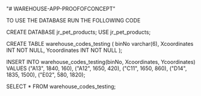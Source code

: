 "# WAREHOUSE-APP-PROOFOFCONCEPT" 

TO USE THE DATABASE RUN THE FOLLOWING CODE 

CREATE DATABASE jr_pet_products;
USE jr_pet_products;

CREATE TABLE warehouse_codes_testing (
    binNo varchar(6),
    Xcoordinates INT NOT NULL,
    Ycoordinates INT NOT NULL
);

INSERT INTO warehouse_codes_testing(binNo, Xcoordinates, Ycoordinates) 
VALUES ("A13", 1840, 160), ("A12", 1650, 420), ("C11", 1650, 860), ("D14", 1835, 1500), ("E02", 580, 1820);

SELECT * FROM warehouse_codes_testing;
